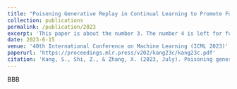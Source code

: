 ```yaml
---
title: "Poisoning Generative Replay in Continual Learning to Promote Forgetting"
collection: publications
permalink: /publication/2023
excerpt: 'This paper is about the number 3. The number 4 is left for future work.'
date: 2023-6-15
venue: '40th International Conference on Machine Learning (ICML 2023)'
paperurl: 'https://proceedings.mlr.press/v202/kang23c/kang23c.pdf'
citation: 'Kang, S., Shi, Z., & Zhang, X. (2023, July). Poisoning generative replay in continual learning to promote forgetting. In International Conference on Machine Learning (pp. 15769-15785). PMLR.'
---
```


BBB
